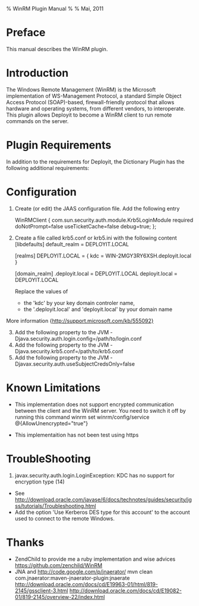 % WinRM Plugin Manual
%
% Mai, 2011

# Preface #

This manual describes the WinRM plugin.

# Introduction #

The Windows Remote Management (WinRM) is the Microsoft implementation of WS-Management Protocol, a standard Simple Object Access Protocol (SOAP)-based, firewall-friendly protocol that allows hardware and operating systems, from different vendors, to interoperate.
This plugin allows Deployit to become a WinRM client to run remote commands on the server.

# Plugin Requirements #

In addition to the requirements for Deployit, the Dictionary Plugin has the following additional requirements:

# Configuration #
1. Create (or edit) the JAAS configuration file. Add the following entry

	WinRMClient {
	  com.sun.security.auth.module.Krb5LoginModule required
		doNotPrompt=false
		useTicketCache=false
		debug=true;
	};

2. Create a file called krb5.conf or krb5.ini with the following content
	[libdefaults]
		default_realm = DEPLOYIT.LOCAL


	[realms]
		DEPLOYIT.LOCAL = {
			kdc = WIN-2MGY3RY6XSH.deployit.local
		}

	[domain_realm]
		.deployit.local = DEPLOYIT.LOCAL
		deployit.local = DEPLOYIT.LOCAL

	Replace the values of
	* the 'kdc' by your key domain controler name,
	* the '.deployit.local' and 'deployit.local' by your domain name

More information {http://support.microsoft.com/kb/555092}


3. Add the following property to the JVM -Djava.security.auth.login.config=/path/to/login.conf
4. Add the following property to the JVM -Djava.security.krb5.conf=/path/to/krb5.conf
5. Add the following property to the JVM -Djavax.security.auth.useSubjectCredsOnly=false


# Known Limitations #

* This implementation does not support encrypted communication between the client and the WinRM server. You need to switch it off by running this command
	winrm set winrm/config/service  @{AllowUnencrypted="true"}

* This implementaition has not been test using https

# TroubleShooting #
1. javax.security.auth.login.LoginException: KDC has no support for encryption type (14)
* See http://download.oracle.com/javase/6/docs/technotes/guides/security/jgss/tutorials/Troubleshooting.html
* Add the option 'Use Kerberos DES type for this account' to the account used to connect to the remote Windows.

# Thanks #
* ZendChild to provide me a ruby implementation and wise advices https://github.com/zenchild/WinRM
* JNA and http://code.google.com/p/jnaerator/ mvn clean com.jnaerator:maven-jnaerator-plugin:jnaerate
http://download.oracle.com/docs/cd/E19963-01/html/819-2145/gssclient-3.html
http://download.oracle.com/docs/cd/E19082-01/819-2145/overview-22/index.html